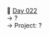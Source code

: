 :date: [Day 022](https://github.com/fernandocucci/100DaysOfPython/tree/main/Day%20022)  
-> ?<br/>
-> Project: ?